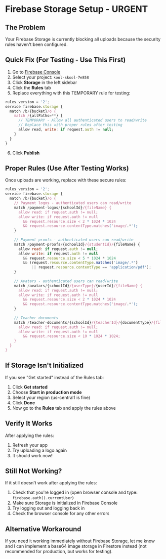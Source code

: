 # Firebase Storage Setup - URGENT

## The Problem
Your Firebase Storage is currently blocking all uploads because the security rules haven't been configured.

## Quick Fix (For Testing - Use This First)

1. Go to [Firebase Console](https://console.firebase.google.com)
2. Select your project: `kool-skool-7e858`
3. Click **Storage** in the left sidebar
4. Click the **Rules** tab
5. Replace everything with this TEMPORARY rule for testing:

```javascript
rules_version = '2';
service firebase.storage {
  match /b/{bucket}/o {
    match /{allPaths=**} {
      // TEMPORARY - Allow all authenticated users to read/write
      // Replace this with proper rules after testing
      allow read, write: if request.auth != null;
    }
  }
}
```

6. Click **Publish**

## Proper Rules (Use After Testing Works)

Once uploads are working, replace with these secure rules:

```javascript
rules_version = '2';
service firebase.storage {
  match /b/{bucket}/o {
    // Payment logos - authenticated users can read/write
    match /payment-logos/{schoolId}/{fileName} {
      allow read: if request.auth != null;
      allow write: if request.auth != null 
        && request.resource.size < 2 * 1024 * 1024
        && request.resource.contentType.matches('image/.*');
    }
    
    // Payment proofs - authenticated users can read/write
    match /payment-proofs/{schoolId}/{studentId}/{fileName} {
      allow read: if request.auth != null;
      allow write: if request.auth != null 
        && request.resource.size < 5 * 1024 * 1024
        && (request.resource.contentType.matches('image/.*') 
            || request.resource.contentType == 'application/pdf');
    }
    
    // Avatars - authenticated users can read/write
    match /avatars/{schoolId}/{userType}/{userId}/{fileName} {
      allow read: if request.auth != null;
      allow write: if request.auth != null 
        && request.resource.size < 2 * 1024 * 1024
        && request.resource.contentType.matches('image/.*');
    }
    
    // Teacher documents
    match /teacher-documents/{schoolId}/{teacherId}/{documentType}/{fileName} {
      allow read: if request.auth != null;
      allow write: if request.auth != null 
        && request.resource.size < 10 * 1024 * 1024;
    }
  }
}
```

## If Storage Isn't Initialized

If you see "Get started" instead of the Rules tab:

1. Click **Get started**
2. Choose **Start in production mode**
3. Select your region (us-central1 is fine)
4. Click **Done**
5. Now go to the **Rules** tab and apply the rules above

## Verify It Works

After applying the rules:
1. Refresh your app
2. Try uploading a logo again
3. It should work now!

## Still Not Working?

If it still doesn't work after applying the rules:

1. Check that you're logged in (open browser console and type: `firebase.auth().currentUser`)
2. Make sure Storage is initialized in Firebase Console
3. Try logging out and logging back in
4. Check the browser console for any other errors

## Alternative Workaround

If you need it working immediately without Firebase Storage, let me know and I can implement a base64 image storage in Firestore instead (not recommended for production, but works for testing).